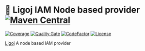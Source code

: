 # :link: Ligoj IAM Node based provider [![Maven Central](https://maven-badges.herokuapp.com/maven-central/org.ligoj.plugin/plugin-iam-node/badge.svg)](https://maven-badges.herokuapp.com/maven-central/org.ligoj.plugin/plugin-iam-node)

[![Coverage](https://sonarcloud.io/api/project_badges/measure?project=org.ligoj.plugin%3Aplugin-iam-node&metric=coverage)](https://sonarcloud.io/dashboard?id=org.ligoj.plugin%3Aplugin-iam-node)
[![Quality Gate](https://sonarcloud.io/api/project_badges/measure?metric=alert_status&project=org.ligoj.plugin:plugin-iam-node)](https://sonarcloud.io/dashboard/index/org.ligoj.plugin:plugin-iam-node)
[![CodeFactor](https://www.codefactor.io/repository/github/ligoj/plugin-iam-node/badge)](https://www.codefactor.io/repository/github/ligoj/plugin-iam-node)
[![License](http://img.shields.io/:license-mit-blue.svg)](http://fabdouglas.mit-license.org/)

[Ligoj](https://github.com/ligoj/ligoj) A node based IAM provider
